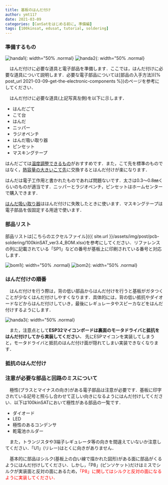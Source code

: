 ```yaml
---
title: 基板のはんだ付け
author: ymt117
date: 2021-03-09
categories: [CanSatをはじめる前に, 準備編]
tags: [100kinsat, edusat, tutorial, soldering]
---
```


<style>
r { color: Red }
</style>

### 準備するもの

![handa1](/assets/img/post/pcb-soldering/handa1.jpg){: width="50% .normal}
![handa2](/assets/img/post/pcb-soldering/handa2.jpg){: width="50% .normal}

　はんだ付けに必要な道具と電子部品を準備します．ここでは，はんだ付けに必要な道具について説明します．必要な電子部品については[部品の入手方法]({% post_url 2021-03-09-get-the-electronic-components %})のページを参考にしてください．

　はんだ付けに必要な道具(上記写真左側)を以下に示します．

 - はんだごて
 - こて台
 - はんだ
 - ニッパー
 - ラジオペンチ
 - はんだ吸い取り器
 - ピンセット
 - マスキングテープ

 はんだごては[温度調整できるもの](https://www.amazon.co.jp/dp/B006MQD7M4/ref=twister_B076PDQJYS?_encoding=UTF8&psc=1)がおすすめです．また，こて先を標準のものではなく，[熱容量の大きいこて先](https://www.amazon.co.jp/gp/product/B00744EHRW/ref=oh_aui_search_asin_title?ie=UTF8&psc=1)に交換するとはんだ付けが楽になります．

 はんだは電子工作用と書かれたものであれば問題ないです．太さは0.3～0.8㎜くらいのものが適当です．ニッパーとラジオペンチ，ピンセットはホームセンターで購入できます．

[はんだ吸い取り器](https://www.amazon.co.jp/gp/product/B0016V5KHU/ref=oh_aui_search_asin_title?ie=UTF8&psc=1)ははんだ付けに失敗したときに使います．マスキングテープは電子部品を仮固定する用途で使います．

### 部品リスト

部品リストは[こちらのエクセルファイル]({{ site.url }}/assets/img/post/pcb-soldering/100kinSAT_ver3.4_BOM.xlsx)を参考にしてください．リファレンスの列に記載されている「SP1」などの番号が基板上に印刷されている番号と対応します．

![bom1](/assets/img/post/pcb-soldering/bom1.png){: width="50% .normal}
![bom2](/assets/img/post/pcb-soldering/bom2.jpg){: width="50% .normal}

### はんだ付けの順番

　はんだ付けを行う際は，背の低い部品からはんだ付けを行うと基板がガタつくことが少なくはんだ付けしやすくなります．具体的には，背の低い抵抗やダイオードなどからはんだ付けしていき，最後にレギュレータやスピーカなどをはんだ付けするようにします．

![handa3](/assets/img/post/pcb-soldering/handa3.jpg){: width="50% .normal}


　また，注意点として**ESP32マイコンボードは裏面のモータドライバと抵抗をはんだ付けしてから実装してください．**
先にESPマイコンを実装してしまうと，モータドライバと抵抗のはんだ付け面が隠れてしまい実装できなくなります．

### 抵抗のはんだ付け

### 注意が必要な部品と回路のミスについて

　極性(プラスとマイナスの向き)がある電子部品は注意が必要です．基板に印字されている記号と照らし合わせて正しい向きになるようにはんだ付けしてください．以下は100kinSATにおいて極性がある部品の一覧です．

 - ダイオード
 - LED
 - 極性のあるコンデンサ
 - 乾電池ホルダー

　また，トランジスタや3端子レギュレータ等の向きを間違えていないか注意してください．「U1」(リレー)はとくに向きがありません．

　基本的に部品はシルク(基板上の白い線で描かれた図形)がある面に部品がくるようにはんだ付けしてください．しかし，「P8」(ピンソケット)だけはミスでシルクが実装面と反対の面にあるため，<r>「P8」に関してはシルクと反対の面になるように実装してください．</r>